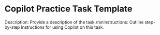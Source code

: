 # Copilot Practice Task Template
Description: Provide a description of the task.\n\nInstructions: Outline step-by-step instructions for using Copilot on this task.
